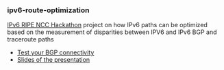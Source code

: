 ### ipv6-route-optimization

[IPv6 RIPE NCC Hackathon](https://labs.ripe.net/Members/becha/join-the-ripe-ncc-hackathon-version-6) project on how IPv6 paths can be optimized based on the measurement of disparities between IPV6 and IPv6 BGP and traceroute paths

- [Test your BGP connectivity](as_paths)
- [Slides of the presentation](slides-tracemonks-bgp.pdf)
